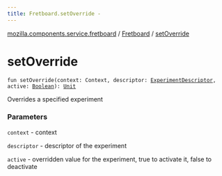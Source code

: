 ```yaml
---
title: Fretboard.setOverride - 
---
```


[mozilla.components.service.fretboard](../index.html) / [Fretboard](index.html) / [setOverride](./set-override.html)

# setOverride

`fun setOverride(context: Context, descriptor: `[`ExperimentDescriptor`](../-experiment-descriptor/index.html)`, active: `[`Boolean`](https://kotlinlang.org/api/latest/jvm/stdlib/kotlin/-boolean/index.html)`): `[`Unit`](https://kotlinlang.org/api/latest/jvm/stdlib/kotlin/-unit/index.html)

Overrides a specified experiment

### Parameters

`context` - context

`descriptor` - descriptor of the experiment

`active` - overridden value for the experiment, true to activate it, false to deactivate